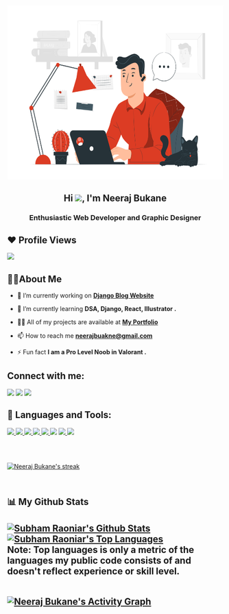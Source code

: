 
<center>
<a href="#"><img  src="./Telecommuting-pana.svg" height="405px"/></a>
</center>

<center>
<h2 align="center">Hi <img src="https://raw.githubusercontent.com/MartinHeinz/MartinHeinz/master/wave.gif" width="30px">, I'm Neeraj Bukane</h1>
<h3>Enthusiastic Web Developer and Graphic Designer</h3>
</center>

## ❤ Profile Views
<a href="https://github.com/Meghna-DAS/github-profile-views-counter">
    <img src="https://komarev.com/ghpvc/?username=NsbTechno">
</a>

## <h2>🙋‍♂️About Me</h2>

- 🔭 I’m currently working on **[Django Blog Website]()**

- 🌱 I’m currently learning **DSA, Django, React, Illustrator .**

<!-- - 👯 I’m looking to collaborate on **OpenSource Projects** -->

- 👨‍💻 All of my projects are available at **[My Portfolio](link)**

- 📫 How to reach me **neerajbuakne@gmail.com**

- ⚡ Fun fact **I am a Pro Level Noob in Valorant .**
## Connect with me:
<p align="left">

<a href = "https://www.linkedin.com/in/neeraj-bukane-9023b7206/"><img src="https://img.icons8.com/fluent/38/000000/linkedin.png"/></a>
<a href = "https://twitter.com/NeerajB3062"><img src="https://img.icons8.com/fluent/38/000000/twitter.png"/></a>
<a href = "https://www.instagram.com/__.neeraj3062.__/"><img src="https://img.icons8.com/fluent/38/000000/instagram-new.png"/></a>


</p>

## 🚀 Languages and Tools:

<p align="left"> 
    <!-- <a href="https://spring.io/projects/spring-boot" target="_blank"> <img src="https://img.icons8.com/color/48/000000/spring-logo.png"/> </a>  -->
    <a href="https://www.w3.org/html/" target="_blank"> <img src="https://img.icons8.com/color/48/000000/html-5.png"/> </a> 
    <a href="https://www.w3schools.com/css/" target="_blank"> <img src="https://img.icons8.com/color/48/000000/css3.png"/> </a> 
    <a href="https://developer.mozilla.org/en-US/docs/Web/JavaScript" target="_blank"> <img src="https://img.icons8.com/color/48/000000/javascript.png"/> <a/> 
    <a href="https://getbootstrap.com" target="_blank"> <img src="https://img.icons8.com/color/48/000000/bootstrap.png"/> </a> 
    <a href="https://reactjs.org/" target="_blank"> <img src="https://img.icons8.com/color/48/000000/react-native.png"/> </a>
    <a href="https://docs.djangoproject.com/en/3.2/" target="_blank"> <img src="https://img.icons8.com/windows/48/000000/django.png"/></a> 
    <a href="https://www.python.org" target="_blank"> <img src="https://img.icons8.com/color/48/000000/python.png"/> </a> 
    <a href="https://git-scm.com/" target="_blank"> <img src="https://img.icons8.com/color/48/000000/git.png"/> </a> 
   
</p>

<br>
<br>

<!-- <h2 align=center> 📊Streak<h2/> -->
<p align="left">
    <a href="https://github.com/NsbTechno/github-readme-streak-stats">
        <img title="🔥 Get streak stats for your profile at git.io/streak-stats" alt="Neeraj Bukane's streak" src="https://github-readme-streak-stats.herokuapp.com/?user=NsbTechno&theme=gruvbox_duo&hide_border=true&background=060A0CD0"/>
    </a>
</p>

<br>

<h2 align=left> 📊 My Github Stats<h2/>
<!-- <center> -->
  <!-- <br/> -->
    <a href="https://github.com/NsbTechno/github-readme-stats"><img alt="Subham Raoniar's Github Stats" src="https://github-readme-stats.vercel.app/api?username=NsbTechno&show_icons=true&count_private=true&theme=great-gatsby&hide_border=true&bg_color=0D1117" /></a>
  <a href="https://github.com/SubhamRaoniar28/github-readme-stats"><img alt="Subham Raoniar's Top Languages" src="https://github-readme-stats.vercel.app/api/top-langs/?username=NsbTechno&langs_count=8&count_private=true&layout=compact&theme=react&hide_border=true&bg_color=0D1117" /></a>
  <br/>
  <b>Note:</b> Top languages is only a metric of the languages my public code consists of and doesn't reflect experience or skill level.
<!-- <center/> -->

<br/>
<br/>

<a href="https://github.com/NsbTechno/github-readme-activity-graph"><img alt="Neeraj Bukane's Activity Graph" src="https://activity-graph.herokuapp.com/graph?username=NsbTechno&bg_color=0D1117&color=FFD700&line=FFFFFF&point=FFFFFF&hide_border=true" /></a>

<br/>
<br/>



<!-- ## ❤ Views and Followers
<a href="https://github.com/Meghna-DAS/github-profile-views-counter">
    <img src="https://komarev.com/ghpvc/?username=NsbTechno">
</a> -->
<!-- <a href="https://github.com/NsbTechno?tab=followers"><img src="https://img.shields.io/github/followers/NsbTechno?label=Followers&style=social" alt="GitHub Badge"></a> -->
